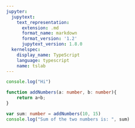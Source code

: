 ```yaml
---
jupyter:
  jupytext:
    text_representation:
      extension: .md
      format_name: markdown
      format_version: '1.2'
      jupytext_version: 1.8.0
  kernelspec:
    display_name: TypeScript
    language: typescript
    name: tslab
---
```


```typescript
console.log("Hi")
```

```typescript
function addNumbers(a: number, b: number){
    return a+b;
}
```

```typescript
var sum: number = addNumbers(10, 15)
console.log("Sum of the two numbers is: ", sum)
```
